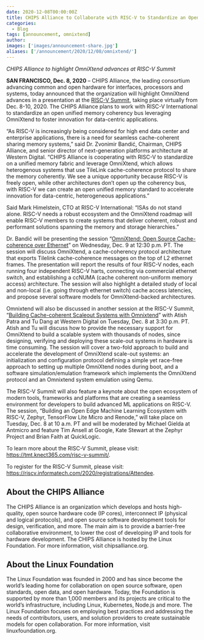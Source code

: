 ```yaml
---
date: 2020-12-08T00:00:00Z
title: CHIPS Alliance to Collaborate with RISC-V to Standardize an Open Unified Memory Leveraging OmniXtend
categories:
  - Blog
tags: [announcement, omnixtend]
author: 
images: ['images/announcement-share.jpg']
aliases: ['/announcement/2020/12/08/omnixtend/']
---
```


*CHIPS Alliance to highlight OmniXtend advances at RISC-V Summit*

**SAN FRANCISCO, Dec. 8, 2020** – CHIPS Alliance, the leading consortium advancing common and open hardware for interfaces, processors and systems, today announced that the organization will highlight OmniXtend advances in a presentation at the [RISC-V Summit](https://tmt.knect365.com/risc-v-summit/), taking place virtually from Dec. 8-10, 2020. The CHIPS Alliance plans to work with RISC-V International to standardize an open unified memory coherency bus leveraging OmniXtend to foster innovation for data-centric applications. 

“As RISC-V is increasingly being considered for high end data center and enterprise applications, there is a need for seamless cache-coherent sharing memory systems,” said Dr. Zvonimir Bandić, Chairman, CHIPS Alliance, and senior director of next-generation platforms architecture at Western Digital. “CHIPS Alliance is cooperating with RISC-V to standardize on a unified memory fabric and leverage OmniXtend, which allows heterogenous systems that use TileLink cache-coherence protocol to share the memory coherently. We see a unique opportunity because RISC-V is freely open, while other architectures don’t open up the coherency bus, with RISC-V we can create an open unified memory standard to accelerate innovation for data-centric, heterogeneous applications.”

Said Mark Himelstein, CTO at RISC-V International: “ISAs do not stand alone. RISC-V needs a robust ecosystem and the OmniXtend roadmap will enable RISC-V members to create systems that deliver coherent, robust and performant solutions spanning the memory and storage hierarchies.”

Dr. Bandić will be presenting the session “[OmniXtend: Open Source Cache-coherence over Ethernet](https://tmt.knect365.com/risc-v-summit/agenda/2/#system-architectures_omnixtend-open-source-cache-coherence-over-ethernet_12-30pm)” on Wednesday, Dec. 9 at 12:30 p.m. PT. The session will discuss OmniXtend, a cache-coherency protocol architecture that exports Tilelink cache-coherence messages on the top of L2 ethernet frames. The presentation will report the results of four RISC-V nodes, each running four independent RISC-V harts, connecting via commercial ethernet switch, and establishing a ccNUMA (cache coherent non-uniform memory access) architecture. The session will also highlight a detailed study of local and non-local (i.e. going through ethernet switch) cache access latencies, and propose several software models for OmniXtend-backed architectures.

Omnixtend will also be discussed in another session at the RISC-V Summit, “[Building Cache-coherent Scaleout Systems with Omnixtend](https://tmt.knect365.com/risc-v-summit/agenda/1/#system-architectures_building-cache-coherent-scaleout-systems-with-omnixtend_3-30pm)” with Atish Patra and Tu Dang at Western Digital on Tuesday, Dec. 8 at 3:30 p.m. PT. Atish and Tu will discuss how to provide the necessary support for OmniXtend to build a scalable system with thousands of nodes, since designing, verifying and deploying these scale-out systems in hardware is time consuming. The session will cover a two-fold approach to build and accelerate the development of OmniXtend scale-out systems: an initialization and configuration protocol defining a simple yet race-free approach to setting up multiple OmniXtend nodes during boot, and a software simulation/emulation framework which implements the OmniXtend protocol and an Omnixtend system emulation using Qemu.

The RISC-V Summit will also feature a keynote about the open ecosystem of modern tools, frameworks and platforms that are creating a seamless environment for developers to build advanced ML applications on RISC-V. The session, “Building an Open Edge Machine Learning Ecosystem with RISC-V, Zephyr, TensorFlow Lite Micro and Renode,” will take place on Tuesday, Dec. 8 at 10 a.m. PT and will be moderated by Michael Gielda at Antmicro and feature Tim Ansell at Google, Kate Stewart at the Zephyr Project and Brian Faith at QuickLogic. 

To learn more about the RISC-V Summit, please visit: https://tmt.knect365.com/risc-v-summit/. 

To register for the RISC-V Summit, please visit: https://riscv.informatech.com/2020/registrations/Attendee. 

## About the CHIPS Alliance

The CHIPS Alliance is an organization which develops and hosts high-quality, open source hardware code (IP cores), interconnect IP (physical and logical protocols), and open source software development tools for design, verification, and more. The main aim is to provide a barrier-free collaborative environment, to lower the cost of developing IP and tools for hardware development. The CHIPS Alliance is hosted by the Linux Foundation. For more information, visit chipsalliance.org.

## About the Linux Foundation

The Linux Foundation was founded in 2000 and has since become the world’s leading home for collaboration on open source software, open standards, open data, and open hardware. Today, the Foundation is supported by more than 1,000 members and its projects are critical to the world’s infrastructure, including Linux, Kubernetes, Node.js and more. The Linux Foundation focuses on employing best practices and addressing the needs of contributors, users, and solution providers to create sustainable models for open collaboration. For more information, visit linuxfoundation.org. 
